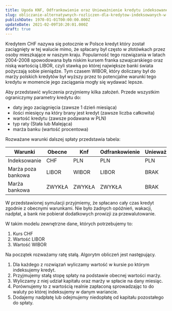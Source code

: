 ```yaml
---
title: Ugoda KNF, Odfrankowienie oraz Unieważnienie kredytu indeksowanego w CHF
slug: obliczanie-alternatywnych-rozliczen-dla-kredytow-indeksowanych-w-chf
publishDate: 1970-01-01T00:00:00.000Z
updateDate: 2021-02-09T10:20:01.000Z
draft: true
---
```


Kredytem CHF nazywa się potocznie w Polsce kredyt który został zaciągnięty w tej walucie mimo, że spłacany był często w złotówkach przez osoby mieszkające w naszym kraju. Popularność tego rozwiązania w latach 2004-2008 spowodowana była niskim kursem franka szwajcarskiego oraz niską wartością LIBOR, czyli stawką po której największe banki świata pożyczają sobie pieniądze. Tym czasem WIBOR, który doliczany był do marży polskich kredytów był wyższy przez to potencjalne warunki tego kredytu w momencie jego zaciągania mogły się wydawać lepsze.

Aby przedstawić wyliczenia przyjmiemy kilka założeń. Przede wszystkim ograniczymy parametry kredytu do:

* daty jego zaciągnięcia (zawsze 1 dzień miesiąca)
* ilości miesięcy na który brany jest kredyt (zawsze liczba całkowita)
* wartość kredytu (zawsze podawana w PLN)
* typ raty (Stała lub Malejąca)
* marża banku (wartość procentowa)

Rozważane warunki dalszej spłaty przedstawia tabela:

|Warunki|Obecne|Knf|Odfrankowienie|Unieważnienie|
|---|---|---|---|---|
|Indeksowanie|CHF|PLN|PLN|PLN|
|Marża poza bankowa|LIBOR|WIBOR|LIBOR|BRAK|
|Marża bankowa|ZWYKŁA|ZWYKŁA|ZWYKŁA|BRAK|

W przedstawionej symulacji przyjmiemy, że spłacano cały czas kredyt zgodnie z obecnymi warunkami. Nie było żadnych opóźnień, wakacji, nadpłat, a bank nie pobierał dodatkowych prowizji za przewalutowanie.

W takim modelu zewnętrzne dane, których potrzebujemy to:

1. Kurs CHF
2. Wartość LIBOR
3. Wartość WIBOR

Na początek rozważamy ratę stałą. Algorytm obliczeń jest następujący.

1. Dla każdego z rozwiązań wyliczamy wartość w kursie po którym indeksujemy kredyt.
2. Przyjmujemy stałą stopę spłaty na podstawie obecnej wartości marży.
3. Wyliczamy z niej udział kapitału oraz marży w spłacie na dany miesiąc.
4. Porównujemy to z wartością realnie zapłaconą sprowadzając to do waluty po której indeksujemy w danym wariancie.
5. Dodajemy nadpłatę lub odejmujemy niedopłatę od kapitału pozostałego do spłaty.
